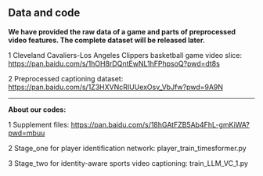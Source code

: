 Data and code
----------------------------------------------------------------------------------------------------------------------------------
**We have provided the raw data of a game and parts of preprocessed video features. The complete dataset will be released later.**

1 Cleveland Cavaliers-Los Angeles Clippers basketball game video slice:
https://pan.baidu.com/s/1hOH8rDQntEwNL1hFPhpsoQ?pwd=dt8s 

2 Preprocessed captioning dataset:
https://pan.baidu.com/s/1Z3HXVNcRIUUexOsv_VbJfw?pwd=9A9N 

----------------------------------------------------------------------------------------------------------------------------------
**About our codes:**

1 Supplement files:
https://pan.baidu.com/s/18hGAtFZB5Ab4FhL-gmKiWA?pwd=mbuu

2 Stage_one for player identification network: 
player_train_timesformer.py

3 Stage_two for identity-aware sports video captioning:
train_LLM_VC_1.py
